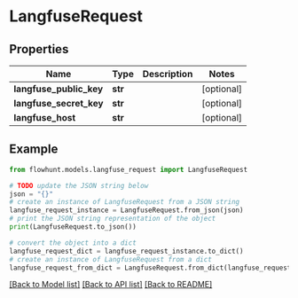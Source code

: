 # LangfuseRequest


## Properties

Name | Type | Description | Notes
------------ | ------------- | ------------- | -------------
**langfuse_public_key** | **str** |  | [optional] 
**langfuse_secret_key** | **str** |  | [optional] 
**langfuse_host** | **str** |  | [optional] 

## Example

```python
from flowhunt.models.langfuse_request import LangfuseRequest

# TODO update the JSON string below
json = "{}"
# create an instance of LangfuseRequest from a JSON string
langfuse_request_instance = LangfuseRequest.from_json(json)
# print the JSON string representation of the object
print(LangfuseRequest.to_json())

# convert the object into a dict
langfuse_request_dict = langfuse_request_instance.to_dict()
# create an instance of LangfuseRequest from a dict
langfuse_request_from_dict = LangfuseRequest.from_dict(langfuse_request_dict)
```
[[Back to Model list]](../README.md#documentation-for-models) [[Back to API list]](../README.md#documentation-for-api-endpoints) [[Back to README]](../README.md)


